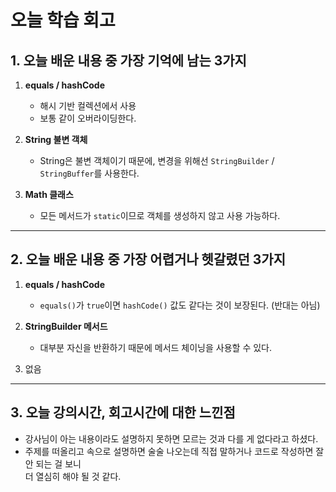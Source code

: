 # 오늘 학습 회고

## 1. 오늘 배운 내용 중 가장 기억에 남는 3가지
1. **equals / hashCode**  
   - 해시 기반 컬렉션에서 사용  
   - 보통 같이 오버라이딩한다.

2. **String 불변 객체**  
   - String은 불변 객체이기 때문에, 변경을 위해선 `StringBuilder` / `StringBuffer`를 사용한다.

3. **Math 클래스**  
   - 모든 메서드가 `static`이므로 객체를 생성하지 않고 사용 가능하다.

---

## 2. 오늘 배운 내용 중 가장 어렵거나 헷갈렸던 3가지
1. **equals / hashCode**  
   - `equals()`가 `true`이면 `hashCode()` 값도 같다는 것이 보장된다. (반대는 아님)

2. **StringBuilder 메서드**  
   - 대부분 자신을 반환하기 때문에 메서드 체이닝을 사용할 수 있다.

3. 없음

---

## 3. 오늘 강의시간, 회고시간에 대한 느낀점
- 강사님이 아는 내용이라도 설명하지 못하면 모르는 것과 다를 게 없다라고 하셨다.  
- 주제를 떠올리고 속으로 설명하면 술술 나오는데 직접 말하거나 코드로 작성하면 잘 안 되는 걸 보니  
  더 열심히 해야 될 것 같다.
